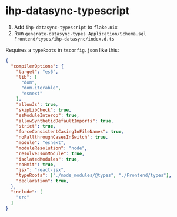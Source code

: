 # ihp-datasync-typescript

1. Add `ihp-datasync-typescript` to `flake.nix`
2. Run `generate-datasync-types Application/Schema.sql Frontend/types/ihp-datasync/index.d.ts`

Requires a `typeRoots` in `tsconfig.json` like this:

```json
{
  "compilerOptions": {
    "target": "es6",
    "lib": [
      "dom",
      "dom.iterable",
      "esnext"
    ],
    "allowJs": true,
    "skipLibCheck": true,
    "esModuleInterop": true,
    "allowSyntheticDefaultImports": true,
    "strict": true,
    "forceConsistentCasingInFileNames": true,
    "noFallthroughCasesInSwitch": true,
    "module": "esnext",
    "moduleResolution": "node",
    "resolveJsonModule": true,
    "isolatedModules": true,
    "noEmit": true,
    "jsx": "react-jsx",
    "typeRoots": ["./node_modules/@types", "./Frontend/types"],
    "declaration": true,
  },
  "include": [
    "src"
  ]
}
```